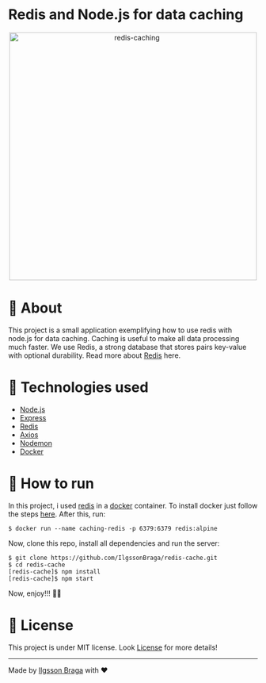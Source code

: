 # Redis and Node.js for data caching

<p align="center">
  <img src="https://www.kindpng.com/picc/m/338-3389065_redis-logo-svg-hd-png-download.png" alt="redis-caching" width="500"/>
</p>


# :page_with_curl: About

This project is a small application exemplifying how to use redis with node.js for data caching. Caching is useful to make 
all data processing much faster. We use Redis, a strong database that stores pairs key-value with optional durability.
Read more about [Redis](https://redis.io/) here. 

# :wrench: Technologies used

<ul>
  <a href="https://nodejs.org/en//"><li>Node.js</li></a>
  <a href="https://expressjs.com"><li>Express</li></a>
  <a href="https://redis.io/"><li>Redis</li></a>
  <a href="https://www.npmjs.com/package/axios"><li>Axios</li></a>
  <a href="https://www.npmjs.com/package/nodemon"><li>Nodemon</li></a>
  <a href="https://www.docker.com/"><li>Docker</li></a>
</ul>

# :hammer: How to run

In this project, i used [redis](https://redis.io/) in a [docker](https://www.docker.com/) container.
To install docker just follow the steps [here](https://docs.docker.com/get-docker/).
After this, run:

```
$ docker run --name caching-redis -p 6379:6379 redis:alpine
```

Now, clone this repo, install all dependencies and run the server:

```
$ git clone https://github.com/IlgssonBraga/redis-cache.git
$ cd redis-cache
[redis-cache]$ npm install
[redis-cache]$ npm start
```
Now, enjoy!!! :rocket::rocket:

# :memo: License 

This project is under MIT license. Look [License](LICENSE.md) for more details!

---

Made by [Ilgsson Braga](https://github.com/IlgssonBraga) with :heart:

